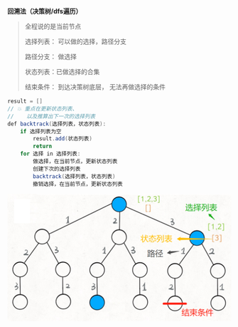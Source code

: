 **回溯法（决策树/dfs遍历）**

>全程说的是当前节点
>
>选择列表： 可以做的选择，路径分支  
>
>路径分支： 做选择
>
>状态列表：已做选择的合集  
>
>结束条件： 到达决策树底层， ⽆法再做选择的条件  

``` java
result = []
// 💥 重点在更新状态列表、
//    以及推算出下一次的选择列表
def backtrack(选择列表，状态列表):
    if 选择列表为空
        result.add(状态列表)
        return
    for 选择 in 选择列表:
        做选择，在当前节点，更新状态列表 
        创建下次的选择列表 
        backtrack(选择列表，状态列表) 
        撤销选择，在当前节点，更新状态列表
```

<img src="./pictures/image-20201001230237427.png" alt="image-20201001230237427" style="zoom:50%;" />

